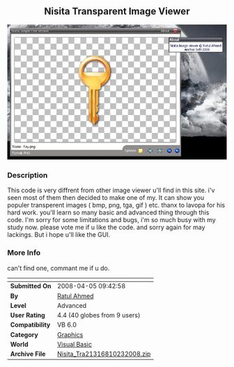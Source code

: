 ﻿<div align="center">

## Nisita Transparent Image Viewer

<img src="PIC20081023135218131.JPG">
</div>

### Description

This code is very diffrent from other image viewer u'll find in this site. i'v seen most of them then decided to make one of my. It can show you populer transperent images ( bmp, png, tga, gif ) etc. thanx to lavopa for his hard work. you'll learn so many basic and advanced thing through this code. I'm sorry for some limitations and bugs, i'm so much busy with my study now. please vote me if u like the code. and sorry again for may lackings. But i hope u'll like the GUI.
 
### More Info
 
can't find one, commant me if u do.


<span>             |<span>
---                |---
**Submitted On**   |2008-04-05 09:42:58
**By**             |[Ratul Ahmed](https://github.com/Planet-Source-Code/PSCIndex/blob/master/ByAuthor/ratul-ahmed.md)
**Level**          |Advanced
**User Rating**    |4.4 (40 globes from 9 users)
**Compatibility**  |VB 6\.0
**Category**       |[Graphics](https://github.com/Planet-Source-Code/PSCIndex/blob/master/ByCategory/graphics__1-46.md)
**World**          |[Visual Basic](https://github.com/Planet-Source-Code/PSCIndex/blob/master/ByWorld/visual-basic.md)
**Archive File**   |[Nisita\_Tra21316810232008\.zip](https://github.com/Planet-Source-Code/ratul-ahmed-nisita-transparent-image-viewer__1-71281/archive/master.zip)








